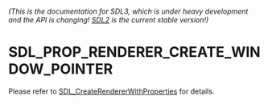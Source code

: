 ###### (This is the documentation for SDL3, which is under heavy development and the API is changing! [SDL2](https://wiki.libsdl.org/SDL2/) is the current stable version!)
# SDL_PROP_RENDERER_CREATE_WINDOW_POINTER

Please refer to [SDL_CreateRendererWithProperties](SDL_CreateRendererWithProperties) for details.

